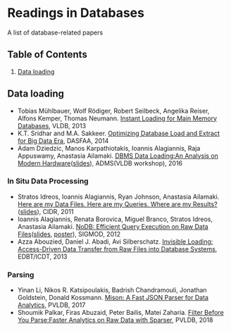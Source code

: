 # Readings in Databases
A list of database-related papers
## Table of Contents
1. [Data loading](#data-loading)

## <a name="data-loading"> Data loading
 * Tobias Mühlbauer, Wolf Rödiger, Robert Seilbeck, Angelika Reiser, Alfons Kemper, Thomas Neumann. [Instant Loading for Main Memory Databases](http://www.vldb.org/pvldb/vol6/p1702-muehlbauer.pdf), VLDB, 2013
 * K.T. Sridhar and M.A. Sakkeer. [Optimizing Database Load and Extract for Big Data Era](https://link.springer.com/content/pdf/10.1007%2F978-3-319-05813-9_34.pdf), DASFAA, 2014
 * Adam Dziedzic, Manos Karpathiotakis, Ioannis Alagiannis, Raja Appuswamy, Anastasia Ailamaki. [DBMS Data Loading:An Analysis on Modern Hardware](http://www.adms-conf.org/2016/dziedzic_adms16.pdf)([slides](http://www.adms-conf.org/2016/loading-adms-presentation.pdf)), ADMS(VLDB workshop), 2016
### In Situ Data Processing
 * Stratos Idreos, Ioannis Alagiannis, Ryan Johnson, Anastasia Ailamaki. [Here are my Data Files. Here are my Queries. Where are my Results?](http://cidrdb.org/cidr2011/Papers/CIDR11_Paper7.pdf)([slides](http://cidrdb.org/cidr2011/Talks/CIDR11_Papa.pptx)), CIDR, 2011
 * Ioannis Alagiannis, Renata Borovica, Miguel Branco, Stratos Idreos, Anastasia Ailamaki. [NoDB: Efficient Query Execution on Raw Data Files](https://infoscience.epfl.ch/record/213746/files/nodb-cacm.pdf)([slides](http://renata.borovica-gajic.com/data/slides/sigmod2012_nodb.pdf), [poster](http://renata.borovica-gajic.com/data/poster/sigmod2012_nodb.pdf)), SIGMOD, 2012
 * Azza Abouzied, Daniel J. Abadi, Avi Silberschatz. [Invisible Loading: Access-Driven Data Transfer from Raw Files into Database Systems](https://openproceedings.org/2013/conf/edbt/AbouziedAS13.pdf), EDBT/ICDT, 2013
### Parsing
 * Yinan Li, Nikos R. Katsipoulakis, Badrish Chandramouli, Jonathan Goldstein, Donald Kossmann. [Mison: A Fast JSON Parser for Data Analytics](http://www.vldb.org/pvldb/vol10/p1118-li.pdf), PVLDB, 2017
 * Shoumik Palkar, Firas Abuzaid, Peter Bailis, Matei Zaharia. [Filter Before You Parse:Faster Analytics on Raw Data with Sparser](https://www.vldb.org/pvldb/vol11/p1576-palkar.pdf), PVLDB, 2018
 


